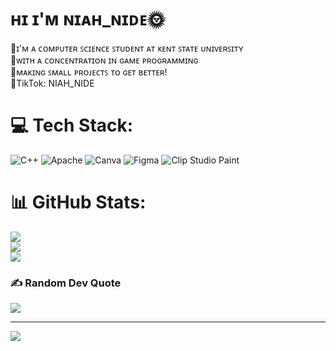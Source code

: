 # ʜɪ ɪ'ᴍ ɴɪᴀʜ_ɴɪᴅᴇ🌞
🎀ɪ'ᴍ ᴀ ᴄᴏᴍᴘᴜᴛᴇʀ ꜱᴄɪᴇɴᴄᴇ ꜱᴛᴜᴅᴇɴᴛ ᴀᴛ ᴋᴇɴᴛ ꜱᴛᴀᴛᴇ ᴜɴɪᴠᴇʀꜱɪᴛʏ </br>
🌺ᴡɪᴛʜ ᴀ ᴄᴏɴᴄᴇɴᴛʀᴀᴛɪᴏɴ ɪɴ ɢᴀᴍᴇ ᴘʀᴏɢʀᴀᴍᴍɪɴɢ</br>
🐣ᴍᴀᴋɪɴɢ ꜱᴍᴀʟʟ ᴘʀᴏᴊᴇᴄᴛꜱ ᴛᴏ ɢᴇᴛ ʙᴇᴛᴛᴇʀ!</br>
🍬TikTok: NIAH_NIDE


# 💻 Tech Stack:
![C++](https://img.shields.io/badge/c++-%2300599C.svg?style=for-the-badge&logo=c%2B%2B&logoColor=white) ![Apache](https://img.shields.io/badge/apache-%23D42029.svg?style=for-the-badge&logo=apache&logoColor=white) ![Canva](https://img.shields.io/badge/Canva-%2300C4CC.svg?style=for-the-badge&logo=Canva&logoColor=white) ![Figma](https://img.shields.io/badge/figma-%23F24E1E.svg?style=for-the-badge&logo=figma&logoColor=white) ![Clip Studio Paint](https://img.shields.io/badge/ClipStudioPaint-%23CFD3D3.svg?style=for-the-badge&logo=ClipStudioPaint&logoColor=white)
# 📊 GitHub Stats:
![](https://github-readme-stats.vercel.app/api?username=NIAH_NIDE&theme=gotham&hide_border=false&include_all_commits=false&count_private=false)<br/>
![](https://nirzak-streak-stats.vercel.app/?user=NIAH_NIDE&theme=gotham&hide_border=false)<br/>
![](https://github-readme-stats.vercel.app/api/top-langs/?username=NIAH_NIDE&theme=gotham&hide_border=false&include_all_commits=false&count_private=false&layout=compact)

### ✍️ Random Dev Quote
![](https://quotes-github-readme.vercel.app/api?type=horizontal&theme=radical)

---
[![](https://visitcount.itsvg.in/api?id=NIAH_NIDE&icon=0&color=0)](https://visitcount.itsvg.in)

<!-- Proudly created with GPRM ( https://gprm.itsvg.in ) -->
